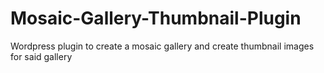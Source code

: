 # Mosaic-Gallery-Thumbnail-Plugin

Wordpress plugin to create a mosaic gallery and create thumbnail images for said gallery
